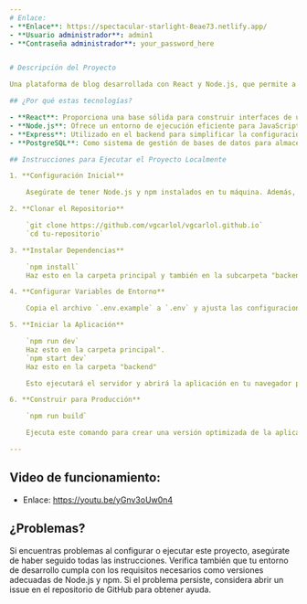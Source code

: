 ```yaml
---
# Enlace:
- **Enlace**: https://spectacular-starlight-8eae73.netlify.app/
- **Usuario administrador**: admin1
- **Contraseña administrador**: your_password_here 


# Descripción del Proyecto

Una plataforma de blog desarrollada con React y Node.js, que permite a los usuarios leer y administrar publicaciones.

## ¿Por qué estas tecnologías?

- **React**: Proporciona una base sólida para construir interfaces de usuario interactivas y dinámicas.
- **Node.js**: Ofrece un entorno de ejecución eficiente para JavaScript del lado del servidor, ideal para manejar solicitudes de API y lógica de negocio.
- **Express**: Utilizado en el backend para simplificar la configuración del servidor y las rutas de la API.
- **PostgreSQL**: Como sistema de gestión de bases de datos para almacenar datos de usuario y publicaciones de manera segura y eficiente.

## Instrucciones para Ejecutar el Proyecto Localmente

1. **Configuración Inicial**

    Asegúrate de tener Node.js y npm instalados en tu máquina. Además, recuerda modificar los datos de la conexión en el backend/src/utils/db.js

2. **Clonar el Repositorio**

    `git clone https://github.com/vgcarlol/vgcarlol.github.io`
    `cd tu-repositorio`

3. **Instalar Dependencias**

    `npm install`
    Haz esto en la carpeta principal y también en la subcarpeta "backend".

4. **Configurar Variables de Entorno**

    Copia el archivo `.env.example` a `.env` y ajusta las configuraciones necesarias.

5. **Iniciar la Aplicación**

    `npm run dev`
    Haz esto en la carpeta principal".
    `npm start dev` 
    Haz esto en la carpeta "backend"

    Esto ejecutará el servidor y abrirá la aplicación en tu navegador predeterminado.

6. **Construir para Producción**

    `npm run build`

    Ejecuta este comando para crear una versión optimizada de la aplicación lista para producción.

---
```


## Video de funcionamiento:

- Enlace: https://youtu.be/yGnv3oUw0n4


## ¿Problemas?

Si encuentras problemas al configurar o ejecutar este proyecto, asegúrate de haber seguido todas las instrucciones. Verifica también que tu entorno de desarrollo cumpla con los requisitos necesarios como versiones adecuadas de Node.js y npm. Si el problema persiste, considera abrir un issue en el repositorio de GitHub para obtener ayuda.
